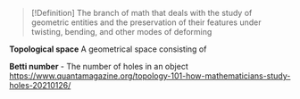 >[!Definition]
>The branch of math that deals with the study of geometric entities and the preservation of their features under twisting, bending, and other modes of deforming

**Topological space**
A geometrical space consisting of 

**Betti number** - The number of holes in an object
https://www.quantamagazine.org/topology-101-how-mathematicians-study-holes-20210126/